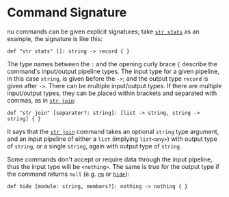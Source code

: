 # Command Signature

nu commands can be given explicit signatures; take [`str stats`](/commands/docs/str_stats.md) as an example, the signature is like this:

```nu
def "str stats" []: string -> record { }
```

The type names between the `:` and the opening curly brace `{` describe the command's input/output pipeline types. The input type for a given pipeline, in this case `string`, is given before the `->`; and the output type `record` is given after `->`. There can be multiple input/output types. If there are multiple input/output types, they can be placed within brackets and separated with commas, as in [`str join`](/commands/docs/str_join.md):

```nu
def "str join" [separator?: string]: [list -> string, string -> string] { }
```

It says that the [`str join`](/commands/docs/str_join.md) command takes an optional `string` type argument, and an input pipeline of either a `list` (implying `list<any>`) with output type of `string`, or a single `string`, again with output type of `string`.

Some commands don't accept or require data through the input pipeline, thus the input type will be `<nothing>`.
The same is true for the output type if the command returns `null` (e.g. [`rm`](/commands/docs/rm.md) or [`hide`](/commands/docs/hide.md)):

```nu
def hide [module: string, members?]: nothing -> nothing { }
```
